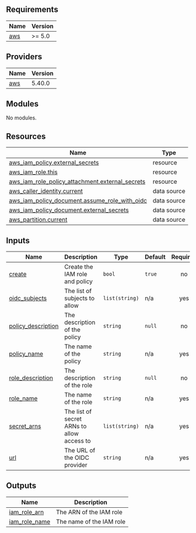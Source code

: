 ## Requirements

| Name | Version |
|------|---------|
| <a name="requirement_aws"></a> [aws](#requirement\_aws) | >= 5.0 |

## Providers

| Name | Version |
|------|---------|
| <a name="provider_aws"></a> [aws](#provider\_aws) | 5.40.0 |

## Modules

No modules.

## Resources

| Name | Type |
|------|------|
| [aws_iam_policy.external_secrets](https://registry.terraform.io/providers/hashicorp/aws/latest/docs/resources/iam_policy) | resource |
| [aws_iam_role.this](https://registry.terraform.io/providers/hashicorp/aws/latest/docs/resources/iam_role) | resource |
| [aws_iam_role_policy_attachment.external_secrets](https://registry.terraform.io/providers/hashicorp/aws/latest/docs/resources/iam_role_policy_attachment) | resource |
| [aws_caller_identity.current](https://registry.terraform.io/providers/hashicorp/aws/latest/docs/data-sources/caller_identity) | data source |
| [aws_iam_policy_document.assume_role_with_oidc](https://registry.terraform.io/providers/hashicorp/aws/latest/docs/data-sources/iam_policy_document) | data source |
| [aws_iam_policy_document.external_secrets](https://registry.terraform.io/providers/hashicorp/aws/latest/docs/data-sources/iam_policy_document) | data source |
| [aws_partition.current](https://registry.terraform.io/providers/hashicorp/aws/latest/docs/data-sources/partition) | data source |

## Inputs

| Name | Description | Type | Default | Required |
|------|-------------|------|---------|:--------:|
| <a name="input_create"></a> [create](#input\_create) | Create the IAM role and policy | `bool` | `true` | no |
| <a name="input_oidc_subjects"></a> [oidc\_subjects](#input\_oidc\_subjects) | The list of subjects to allow | `list(string)` | n/a | yes |
| <a name="input_policy_description"></a> [policy\_description](#input\_policy\_description) | The description of the policy | `string` | `null` | no |
| <a name="input_policy_name"></a> [policy\_name](#input\_policy\_name) | The name of the policy | `string` | n/a | yes |
| <a name="input_role_description"></a> [role\_description](#input\_role\_description) | The description of the role | `string` | `null` | no |
| <a name="input_role_name"></a> [role\_name](#input\_role\_name) | The name of the role | `string` | n/a | yes |
| <a name="input_secret_arns"></a> [secret\_arns](#input\_secret\_arns) | The list of secret ARNs to allow access to | `list(string)` | n/a | yes |
| <a name="input_url"></a> [url](#input\_url) | The URL of the OIDC provider | `string` | n/a | yes |

## Outputs

| Name | Description |
|------|-------------|
| <a name="output_iam_role_arn"></a> [iam\_role\_arn](#output\_iam\_role\_arn) | The ARN of the IAM role |
| <a name="output_iam_role_name"></a> [iam\_role\_name](#output\_iam\_role\_name) | The name of the IAM role |
